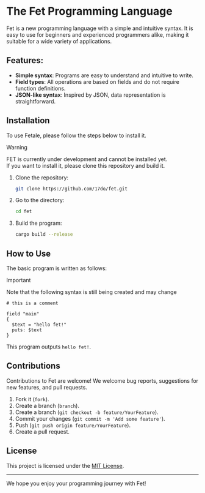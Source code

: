 # The Fet Programming Language

Fet is a new programming language with a simple and intuitive syntax. It is easy to use for beginners and experienced programmers alike, making it suitable for a wide variety of applications.

## Features:

- **Simple syntax**: Programs are easy to understand and intuitive to write.
- **Field types**: All operations are based on fields and do not require function definitions.
- **JSON-like syntax**: Inspired by JSON, data representation is straightforward.

## Installation

To use Fetale, please follow the steps below to install it.

> [!WARNING]
> FET is currently under development and cannot be installed yet.<br>
> If you want to install it, please clone this repository and build it.


1. Clone the repository:
   ```bash
   git clone https://github.com/17do/fet.git
   ```
2. Go to the directory:
   ```bash
   cd fet
   ```
3. Build the program:
   ```bash
   cargo build --release
   ```

## How to Use

The basic program is written as follows:
> [!IMPORTANT]
> Note that the following syntax is still being created and may change


```fet
# this is a comment

field "main"
{
  $text = "hello fet!"
  puts: $text
}
```

This program outputs `hello fet!`.

## Contributions

Contributions to Fet are welcome! We welcome bug reports, suggestions for new features, and pull requests.

1. Fork it (`fork`).
2. Create a branch (`branch`).
3. Create a branch (`git checkout -b feature/YourFeature`).
4. Commit your changes (`git commit -m 'Add some feature'`).
5. Push (`git push origin feature/YourFeature`).
6. Create a pull request.

## License

This project is licensed under the [MIT License](LICENSE).

---

We hope you enjoy your programming journey with Fet!
